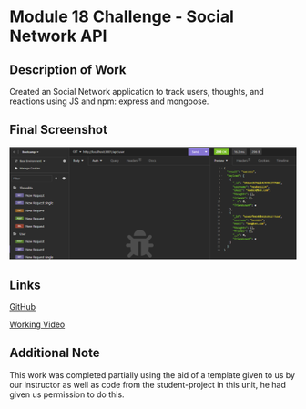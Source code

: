 # Module 18 Challenge - Social Network API

## Description of Work
Created an Social Network application to track users, thoughts, and reactions using JS and npm: express and mongoose.

## Final Screenshot
![final screenshot](./Assets/unit18finalscreenshot.png)

## Links
[GitHub](https://github.com/bpavlis/social-network)

[Working Video](https://drive.google.com/file/d/1IZqdvw5QWTlofrikjj03MdtV1owQlgq9/view)

## Additional Note
This work was completed partially using the aid of a template given to us by our instructor as well as code from the student-project in this unit, he had given us permission to do this.